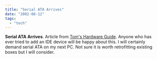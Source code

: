 ```yaml
---
title: "Serial ATA Arrives"
date: "2002-08-12"
tags: 
  - "tech"
---
```


**Serial ATA Arrives**. Article from [Tom's Hardware Guide](http://www.tomshardware.com/storage/02q3/020812/index.html). Anyone who has ever tried to add an IDE device will be happy about this. I will certainly demand serial ATA on my next PC. Not sure it is worth retrofitting existing boxes but I will consider.
